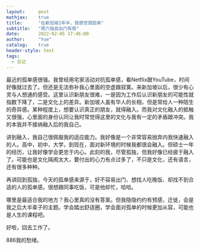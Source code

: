 ```yaml
---
layout:     post
mathjax:    true
title:      "在新加坡1年半，我感觉很孤单"
subtitle:   "周六独自出门有感"
date:       2022-02-05 17:46:00
author:     "Yue"
catalog:    true
header-style: text
tags:
  - 日记
---
```


最近的孤单感很强。我曾经用宅家活动对抗孤单感，看Netflix跟YouTube，时间好像就过去了。但还是无法弥补我心里面的空虚跟寂寞。来新加坡以后，很少有心灵与人想通的感受。这里认识新朋友很难，一是因为工作后认识新朋友的可能性就指数下降了，二是文化上的差异。新加坡人虽有华人的长相，但是常给人一种陌生的奇异感。某种程度上，想要认识真正的朋友，就得融入。而我对文化融入的抵触又很强，心里面的身份认同让我时常觉得这里的文化与我有一定的矛盾跟冲突。我的本我并不接纳融入后的我自己。

讲到融入，我自己很佩服我的适应能力。我好像是一个非常容易抛弃内我快速融入的人。高中，初中，大学，到现在，面对新环境的时候我都很会融入。但硕士一年的经历，让我好像学会更忠于内心。此刻的我，尽管孤独，但我好像已经疲于融入了。可能也是文化隔阂太大，要付出的心力有点过多了，不只是文化，还有语言，还有很多种种。

再讲回到孤独，今天的孤单感来源于，好不容易出门、想找人吃晚饭、却找不到合适的人的孤单感。很想跟同事吃饭，可是他却忙，哈哈。

哪里是最适合我的地方？我心里真的没有答案。但我隐隐约约有预感，迁徙，会是我之后大半辈子的主题。学会踏出舒适圈，学会面对孤单的时候更加从容，可能也是人生的课程吧。

好啦，回去工作了。

886我的愁绪。
